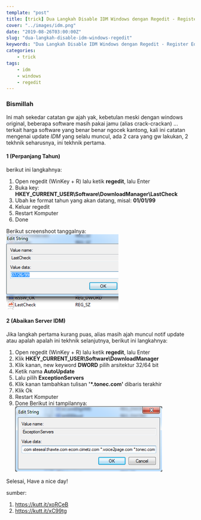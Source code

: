 ```yaml
---
template: "post"
title: [trick] Dua Langkah Disable IDM Windows dengan Regedit - Register Editor
cover: "../images/idm.png"
date: "2019-08-26T03:00:00Z"
slug: "dua-langkah-disable-idm-windows-regedit"
keywords: "Dua Langkah Disable IDM Windows dengan Regedit - Register Editor"
categories: 
    - trick
tags:
    - idm
    - windows
    - regedit
---
```


### Bismillah 

Ini mah sekedar catatan gw ajah yak, kebetulan meski dengan windows original, beberapa software masih pakai jamu (alias crack-crackan) ... terkait harga software yang benar benar ngocek kantong, kali ini catatan mengenai update *IDM* yang selalu muncul, ada 2 cara yang gw lakukan, 2 tekhnik seharusnya, ini tekhnik pertama.

#### 1 (Perpanjang Tahun)
berikut ini langkahnya:
1. Open regedit (WinKey + R) lalu ketik **regedit**, lalu Enter
2. Buka key: **HKEY_CURRENT_USER\Software\DownloadManager\LastCheck**
3. Ubah ke format tahun yang akan datang, misal: **01/01/99**
4. Keluar regedit
5. Restart Komputer
6. Done

Berikut screenshoot tanggalnya:
![Regedit IDM Langkah Pertama](../images/idm-langkah-1.png)

#### 2 (Abaikan Server IDM)
Jika langkah pertama kurang puas, alias masih ajah muncul notif update atau apalah apalah ini tekhnik selanjutnya, berikut ini langkahnya:
1. Open regedit (WinKey + R) lalu ketik **regedit**, lalu Enter
2. Klik **HKEY_CURRENT_USER\Software\DownloadManager**
3. Klik kanan, new keyword **DWORD** pilih arsitektur 32/64 bit
4. Ketik nama **AutoUpdate** 
5. Lalu pilih **ExceptionServers**
6. Klik kanan tambahkan tulisan **'*.tonec.com'** dibaris terakhir
6. Klik Ok
7. Restart Komputer
8. Done
Berikut ini tampilannya:
![Regedit IDM Langkah Dua](../images/idm-langkah-2.png)


Selesai, Have a nice day!

sumber:
1. https://kutt.it/xoRCeB
2. https://kutt.it/xC99tg
